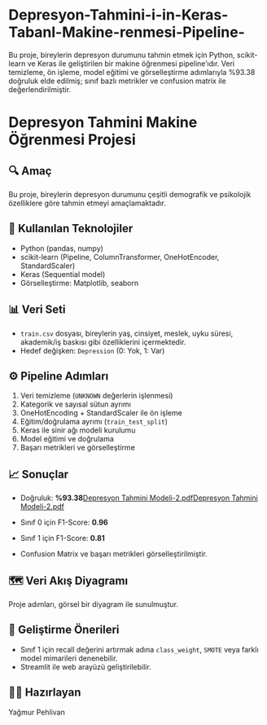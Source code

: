 # Depresyon-Tahmini-i-in-Keras-Tabanl-Makine-renmesi-Pipeline-
Bu proje, bireylerin depresyon durumunu tahmin etmek için Python, scikit-learn ve Keras ile geliştirilen bir makine öğrenmesi pipeline’ıdır. Veri temizleme, ön işleme, model eğitimi ve görselleştirme adımlarıyla %93.38 doğruluk elde edilmiş; sınıf bazlı metrikler ve confusion matrix ile değerlendirilmiştir.
# Depresyon Tahmini Makine Öğrenmesi Projesi

## 🔍 Amaç
Bu proje, bireylerin depresyon durumunu çeşitli demografik ve psikolojik özelliklere göre tahmin etmeyi amaçlamaktadır.

## 🧠 Kullanılan Teknolojiler
- Python (pandas, numpy)
- scikit-learn (Pipeline, ColumnTransformer, OneHotEncoder, StandardScaler)
- Keras (Sequential model)
- Görselleştirme: Matplotlib, seaborn

## 📊 Veri Seti
- `train.csv` dosyası, bireylerin yaş, cinsiyet, meslek, uyku süresi, akademik/iş baskısı gibi özelliklerini içermektedir.
- Hedef değişken: `Depression` (0: Yok, 1: Var)

## ⚙️ Pipeline Adımları
1. Veri temizleme (`UNKNOWN` değerlerin işlenmesi)
2. Kategorik ve sayısal sütun ayrımı
3. OneHotEncoding + StandardScaler ile ön işleme
4. Eğitim/doğrulama ayrımı (`train_test_split`)
5. Keras ile sinir ağı modeli kurulumu
6. Model eğitimi ve doğrulama
7. Başarı metrikleri ve görselleştirme

## 📈 Sonuçlar
- Doğruluk: **%93.38**[Depresyon Tahmini Modeli-2.pdf](https://github.com/user-attachments/files/23173730/Depresyon.Tahmini.Modeli-2.pdf)[Depresyon Tahmini Modeli-2.pdf](https://github.com/user-attachments/files/23173732/Depresyon.Tahmini.Modeli-2.pdf)


- Sınıf 0 için F1-Score: **0.96**
- Sınıf 1 için F1-Score: **0.81**
- Confusion Matrix ve başarı metrikleri görselleştirilmiştir.

## 🗺️ Veri Akış Diyagramı
Proje adımları, görsel bir diyagram ile sunulmuştur.

## 📌 Geliştirme Önerileri
- Sınıf 1 için recall değerini artırmak adına `class_weight`, `SMOTE` veya farklı model mimarileri denenebilir.
- Streamlit ile web arayüzü geliştirilebilir.

## 👩‍💻 Hazırlayan
Yağmur Pehlivan
